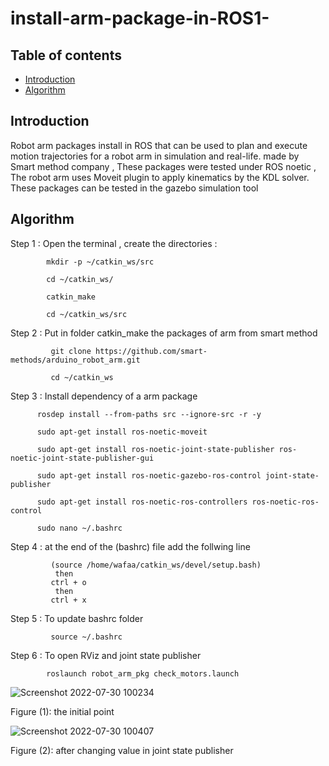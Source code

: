 # install-arm-package-in-ROS1-


## Table of contents
* [Introduction](#Introduction)
* [Algorithm](#Algorithm)

## Introduction
  
 Robot arm packages install in  ROS  that can be used to plan and execute motion trajectories for a robot arm in simulation and real-life. 
 made by Smart method company , These packages were tested under ROS noetic , The robot arm uses Moveit plugin to apply kinematics by the KDL solver. These packages can be tested in the gazebo simulation tool 
 ## Algorithm
 
 Step 1 : Open the terminal , create the directories :
          
            mkdir -p ~/catkin_ws/src
            
            cd ~/catkin_ws/

            catkin_make

            cd ~/catkin_ws/src
            


 
 Step 2 : Put in folder catkin_make the packages of arm from smart method 
         
             git clone https://github.com/smart-methods/arduino_robot_arm.git 
             
             cd ~/catkin_ws

 Step 3 : Install dependency of a arm package
   
   
          rosdep install --from-paths src --ignore-src -r -y
          
          sudo apt-get install ros-noetic-moveit
          
          sudo apt-get install ros-noetic-joint-state-publisher ros-noetic-joint-state-publisher-gui
          
          sudo apt-get install ros-noetic-gazebo-ros-control joint-state-publisher
          
          sudo apt-get install ros-noetic-ros-controllers ros-noetic-ros-control
          
          sudo nano ~/.bashrc

 Step 4 : at the end of the (bashrc) file add the follwing line
             
             (source /home/wafaa/catkin_ws/devel/setup.bash)
              then 
             ctrl + o
              then 
             ctrl + x
             
 Step 5 : To update bashrc folder 
 
             source ~/.bashrc

 Step 6 : To open RViz and joint state publisher      
            
            roslaunch robot_arm_pkg check_motors.launch

   ![Screenshot 2022-07-30 100234](https://user-images.githubusercontent.com/64277741/181879125-08793dbc-5a8b-41e9-9d80-8ef0ec7b8a65.png)

  
  Figure (1): the initial point  
  
 ![Screenshot 2022-07-30 100407](https://user-images.githubusercontent.com/64277741/181879171-87316067-1089-4877-9f5f-138676d312d9.png)

  
  Figure (2): after changing value in joint state publisher 

